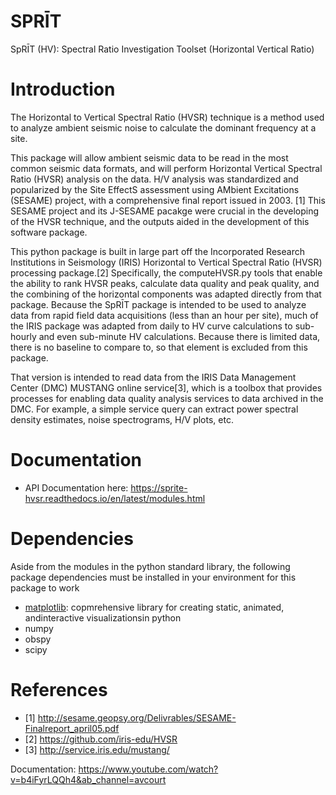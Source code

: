 # SPRĪT 
SpRĪT (HV): Spectral Ratio Investigation Toolset (Horizontal Vertical Ratio)

# Introduction

The Horizontal to Vertical Spectral Ratio (HVSR) technique is a method used to analyze ambient seismic noise to calculate the dominant frequency at a site.

This package will allow ambient seismic data to be read in the most common seismic data formats, and will perform Horizontal Vertical Spectral Ratio (HVSR) analysis on the data. H/V analysis was standardized and popularized by the Site EffectS assessment using AMbient Excitations (SESAME) project, with a comprehensive final report issued in 2003. [1] This SESAME project and its J-SESAME pacakge were crucial in the developing of the HVSR technique, and the outputs aided in the development of this software package.

This python package is built in large part off the Incorporated Research Institutions in Seismology (IRIS) Horizontal to Vertical Spectral Ratio (HVSR) processing package.[2] Specifically, the computeHVSR.py tools that enable the ability to rank HVSR peaks, calculate data quality and peak quality, and the combining of the horizontal components was adapted directly from that package. Because the SpRĪT package is intended to be used to analyze data from rapid field data acquisitions (less than an hour per site), much of the IRIS package was adapted from daily to HV curve calculations to sub-hourly and even sub-minute HV calculations. Because there is limited data, there is no baseline to compare to, so that element is excluded from this package.

That version is intended to read data from the IRIS Data Management Center (DMC) MUSTANG online service[3], which is a toolbox that provides processes for enabling data quality analysis services to data archived in the DMC. For example, a simple service query can extract power spectral density estimates, noise spectrograms, H/V plots, etc.

# Documentation
- API Documentation here: https://sprite-hvsr.readthedocs.io/en/latest/modules.html

# Dependencies 
Aside from the modules in the python standard library, the following package dependencies must be installed in your environment for this package to work
- [matplotlib](https://matplotlib.org/): copmrehensive library for creating static, animated, andinteractive visualizationsin python
- numpy
- obspy
- scipy

# References
- [1] http://sesame.geopsy.org/Delivrables/SESAME-Finalreport_april05.pdf
- [2] https://github.com/iris-edu/HVSR
- [3] http://service.iris.edu/mustang/

Documentation: https://www.youtube.com/watch?v=b4iFyrLQQh4&ab_channel=avcourt
